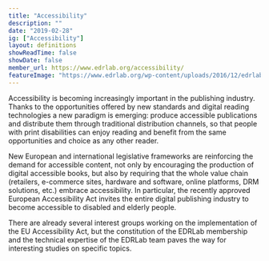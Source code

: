 ```yaml
---
title: "Accessibility"
description: ""
date: "2019-02-28"
ig: ["Accessibility"]
layout: definitions
showReadTime: false
showDate: false
member_url: https://www.edrlab.org/accessibility/
featureImage: "https://www.edrlab.org/wp-content/uploads/2016/12/edrlab_mea_accessibilite.png"
---
```


Accessibility is becoming increasingly important in the publishing industry. Thanks to the opportunities offered by new standards and digital reading technologies a new paradigm is emerging: produce accessible publications and distribute them through traditional distribution channels, so that people with print disabilities can enjoy reading and benefit from the same opportunities and choice as any other reader.

New European and international legislative frameworks are reinforcing the demand for accessible content, not only by encouraging the production of digital accessible books, but also by requiring that the whole value chain (retailers, e-commerce sites, hardware and software, online platforms, DRM solutions, etc.) embrace accessibility. In particular, the recently approved European Accessibility Act invites the entire digital publishing industry to become accessible to disabled and elderly people.

There are already several interest groups working on the implementation of the EU Accessibility Act, but the constitution of the EDRLab membership and the technical expertise of the EDRLab team paves the way for interesting studies on specific topics.
